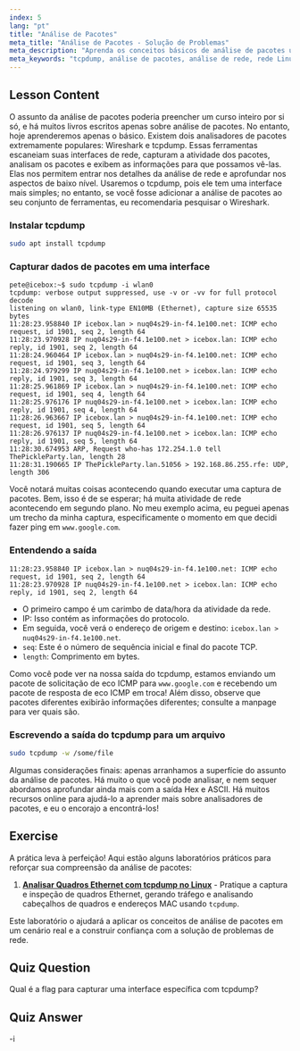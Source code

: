 ```yaml
---
index: 5
lang: "pt"
title: "Análise de Pacotes"
meta_title: "Análise de Pacotes - Solução de Problemas"
meta_description: "Aprenda os conceitos básicos de análise de pacotes usando tcpdump. Entenda o tráfego de rede, capture dados e interprete a saída com este guia Linux para iniciantes."
meta_keywords: "tcpdump, análise de pacotes, análise de rede, rede Linux, tutorial para iniciantes, Wireshark, comandos Linux, tráfego de rede"
---
```


## Lesson Content

O assunto da análise de pacotes poderia preencher um curso inteiro por si só, e há muitos livros escritos apenas sobre análise de pacotes. No entanto, hoje aprenderemos apenas o básico. Existem dois analisadores de pacotes extremamente populares: Wireshark e tcpdump. Essas ferramentas escaneiam suas interfaces de rede, capturam a atividade dos pacotes, analisam os pacotes e exibem as informações para que possamos vê-las. Elas nos permitem entrar nos detalhes da análise de rede e aprofundar nos aspectos de baixo nível. Usaremos o tcpdump, pois ele tem uma interface mais simples; no entanto, se você fosse adicionar a análise de pacotes ao seu conjunto de ferramentas, eu recomendaria pesquisar o Wireshark.

### Instalar tcpdump

```bash
sudo apt install tcpdump
```

### Capturar dados de pacotes em uma interface

```plaintext
pete@icebox:~$ sudo tcpdump -i wlan0
tcpdump: verbose output suppressed, use -v or -vv for full protocol decode
listening on wlan0, link-type EN10MB (Ethernet), capture size 65535 bytes
11:28:23.958840 IP icebox.lan > nuq04s29-in-f4.1e100.net: ICMP echo request, id 1901, seq 2, length 64
11:28:23.970928 IP nuq04s29-in-f4.1e100.net > icebox.lan: ICMP echo reply, id 1901, seq 2, length 64
11:28:24.960464 IP icebox.lan > nuq04s29-in-f4.1e100.net: ICMP echo request, id 1901, seq 3, length 64
11:28:24.979299 IP nuq04s29-in-f4.1e100.net > icebox.lan: ICMP echo reply, id 1901, seq 3, length 64
11:28:25.961869 IP icebox.lan > nuq04s29-in-f4.1e100.net: ICMP echo request, id 1901, seq 4, length 64
11:28:25.976176 IP nuq04s29-in-f4.1e100.net > icebox.lan: ICMP echo reply, id 1901, seq 4, length 64
11:28:26.963667 IP icebox.lan > nuq04s29-in-f4.1e100.net: ICMP echo request, id 1901, seq 5, length 64
11:28:26.976137 IP nuq04s29-in-f4.1e100.net > icebox.lan: ICMP echo reply, id 1901, seq 5, length 64
11:28:30.674953 ARP, Request who-has 172.254.1.0 tell ThePickleParty.lan, length 28
11:28:31.190665 IP ThePickleParty.lan.51056 > 192.168.86.255.rfe: UDP, length 306
```

Você notará muitas coisas acontecendo quando executar uma captura de pacotes. Bem, isso é de se esperar; há muita atividade de rede acontecendo em segundo plano. No meu exemplo acima, eu peguei apenas um trecho da minha captura, especificamente o momento em que decidi fazer ping em `www.google.com`.

### Entendendo a saída

```plaintext
11:28:23.958840 IP icebox.lan > nuq04s29-in-f4.1e100.net: ICMP echo request, id 1901, seq 2, length 64
11:28:23.970928 IP nuq04s29-in-f4.1e100.net > icebox.lan: ICMP echo reply, id 1901, seq 2, length 64
```

- O primeiro campo é um carimbo de data/hora da atividade da rede.
- IP: Isso contém as informações do protocolo.
- Em seguida, você verá o endereço de origem e destino: `icebox.lan > nuq04s29-in-f4.1e100.net`.
- `seq`: Este é o número de sequência inicial e final do pacote TCP.
- `length`: Comprimento em bytes.

Como você pode ver na nossa saída do tcpdump, estamos enviando um pacote de solicitação de eco ICMP para `www.google.com` e recebendo um pacote de resposta de eco ICMP em troca! Além disso, observe que pacotes diferentes exibirão informações diferentes; consulte a manpage para ver quais são.

### Escrevendo a saída do tcpdump para um arquivo

```bash
sudo tcpdump -w /some/file
```

Algumas considerações finais: apenas arranhamos a superfície do assunto da análise de pacotes. Há muito o que você pode analisar, e nem sequer abordamos aprofundar ainda mais com a saída Hex e ASCII. Há muitos recursos online para ajudá-lo a aprender mais sobre analisadores de pacotes, e eu o encorajo a encontrá-los!

## Exercise

A prática leva à perfeição! Aqui estão alguns laboratórios práticos para reforçar sua compreensão da análise de pacotes:

1. **[Analisar Quadros Ethernet com tcpdump no Linux](https://labex.io/pt/labs/comptia-analyze-ethernet-frames-with-tcpdump-in-linux-592765)** - Pratique a captura e inspeção de quadros Ethernet, gerando tráfego e analisando cabeçalhos de quadros e endereços MAC usando `tcpdump`.

Este laboratório o ajudará a aplicar os conceitos de análise de pacotes em um cenário real e a construir confiança com a solução de problemas de rede.

## Quiz Question

Qual é a flag para capturar uma interface específica com tcpdump?

## Quiz Answer

-i
